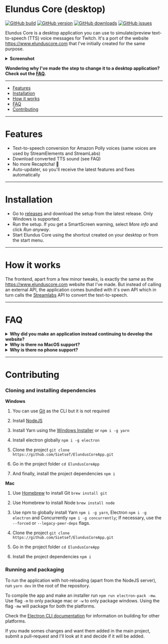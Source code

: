# Elundus Core (desktop) 
[![GitHub build](https://img.shields.io/github/workflow/status/SietseT/ElundusCoreApp/CI%20-%20Windows/main?style=flat-square)]()
[![GitHub version](https://img.shields.io/github/v/release/SietseT/ElundusCoreApp?style=flat-square)]()
[![GitHub downloads](https://img.shields.io/github/downloads/SietseT/ElundusCoreApp/total?style=flat-square)]()
[![GitHub issues](https://img.shields.io/github/issues/SietseT/ElundusCoreApp?style=flat-square)]()

Elundus Core is a desktop application you can use to simulate/preview text-to-speech (TTS) voice messages for Twitch. It's a port of the website https://www.elunduscore.com that I've initially created for the same purpose.

<details>
  <summary><b>Screenshot</b></summary>
  <img src="https://i.imgur.com/1EyWnIZ.png">
</details>

**Wondering why I've made the step to change it to a desktop application? Check out the [FAQ](https://github.com/SietseT/ElundusCoreApp#faq).**

---

- [Features](https://github.com/SietseT/ElundusCoreApp#features)
- [Installation](https://github.com/SietseT/ElundusCoreApp#installation)
- [How it works](https://github.com/SietseT/ElundusCoreApp#how-it-works)
- [FAQ](https://github.com/SietseT/ElundusCoreApp#faq)
- [Contributing](https://github.com/SietseT/ElundusCoreApp#contributing)

---

# Features
- Text-to-speech conversion for Amazon Polly voices (same voices are used by StreamElements and StreamLabs)
- Download converted TTS sound (see FAQ)
- No more Recaptcha! 🎉
- Auto-updater, so you'll receive the latest features and fixes automatically

---

# Installation
- Go to [releases](https://github.com/SietseT/ElundusCoreApp/releases/latest) and download the setup from the latest release. Only Windows is supported. 
- Run the setup. If you get a SmartScreen warning, select _More info_ and click _Run anyway_.
- Start Elundus Core using the shortcut created on your desktop or from the start menu.

---

# How it works
The frontend, apart from a few minor tweaks, is exactly the same as the https://www.elunduscore.com website that I've made. But instead of calling an external API, the application comes bundled with it's own API which in turn calls the [Streamlabs](https://streamlabs.com) API to convert the text-to-speech.

---

# FAQ
<details>
  <summary><b>Why did you make an application instead continuing to develop the website?</b></summary>
  <br />

Elundus Core started out as a project for me to test out some donation messages for xQc, using the [StreamElements](https://streamelements.com/) API. Keep this in mind, this is important for later.

I decided make it public and host it as a website, mainly because of the low costs. Back then it was just a static website built with [GatsbyJS](https://www.gatsbyjs.com/), so it didn't cost much for me to host it and it was worth it. I wanted to perfect the website, so I've strived to get a high as possible score in [Google Lighthouse](https://developers.google.com/web/tools/lighthouse/) and made sure to get SEO right, so the website would show up in Google.

After few months of having around 10-15 users a day, the website was featured in a Reddit post. I think it was on [r/LiveStreamFails](https://www.reddit.com/r/LivestreamFails/) or [r/xqcow](https://www.reddit.com/r/xqcow/), but I'm not sure. After that I saw that the amount of visitors was climbing rapidly and with that, the site ranked higher and higher in Google.

Fast-forward to July 17th, 2021. Apparently the website caused so much traffic for StreamElements that they decided to implement security measures. They added a captcha to their API, so it was impossible for the website to convert the TTS messages. I've thought of using a service that solves captchas (paid), but decided it was too expensive. 

I've tinkered around with this for a few days until I stumbled upon the [Streamlabs](https://streamlabs.com) API. It does basically the same, but it couldn't be called directly from a website, there had to be a server inbetween. _For the developers around: they protected the API with CORS._ So I had to host a simple webserver/API that the website could call and everything was fine. Atleast I thought it was.

Apparently the Streamlabs API had a rate limit. Meaning you could only do 20 calls before you'd have to wait to do more calls. That wouldn't work since the website on it's peak had 35-40 TTS submits a minute and would cause an inconsistent user experience.

I've then decided this had to be fixed and created a proxy server system in order to prevent rate-limiting to occur. The website still calls 1 API, but the API then calls one of the proxy servers (and kept track of which one was rate-limited and which wasn't), and the proxy server in turn calls the Streamlabs API to convert the message.

This setup still works to this day, but having to host more and more proxies as the popularity increases is not a working solution for me. I've had the idea for a few months now, but finally made a desktop application for Elundus Core which comes with it's own bundled API which calls Streamlabs, which means I don't have to host an API or proxyservers anymore.
</details>

<details>
  <summary><b>Why is there no MacOS support?</b></summary>
  <br />
  
I don't personally own a MacOS device and it would be hard to fix any issues in the MacOS version. If you have a MacOS device and are willing to contribute to a stable MacOS version, please let me know!
</details>

<details>
  <summary><b>Why is there no phone support?</b></summary>
  <br />
  
There are many phones around with operating systems and different browsers. It's hard to make a working website and continue developing features tested for all devices, that's why I converted the website to a Windows-only app. 
</details>

---

# Contributing

  <h3>Cloning and installing dependencies </h3>

<summary><b> Windows</b></summary>

1) You can use [Git](https://git-scm.com/downloads) as the CLI but it is not required

2) Install [NodeJS](https://nodejs.org/)

3) Install Yarn using the [Windows Installer](https://classic.yarnpkg.com/latest.msi) or `npm i -g yarn`

4) Install electron globally `npm i -g electron`

5) Clone the project `git clone https://github.com/SietseT/ElundusCoreApp.git`

6) Go in the project folder `cd ElundusCoreApp`

7) And finally, install the project dependencies `npm i`

  <summary><b> Mac</b></summary>

1) Use [Homebrew](https://brew.sh/) to install Git `brew install git` 

2) Use Homebrew to install Node `brew install node`

3) Use npm to globally install Yarn `npm i -g yarn`, Electron `npm i -g electron` and Concurrently `npm i -g concurrently`; If necessary, use the `--forced` or `--legacy-peer-deps` flags.

4) Clone the project `git clone https://github.com/SietseT/ElundusCoreApp.git` 

5) Go in the project folder `cd ElundusCoreApp`

6) Install the project dependencies `npm i` 

  <h3>Running and packaging</h3>
  

To run the application with hot-reloading (apart from the NodeJS server), run `yarn dev` in the root of the repository.

To compile the app and make an installer run `npm run electron-pack -mw`. Use flag `-m` to only package mac or `-w` to only package windows. Using the flag `-mw` will package for both the platforms. 

Check the [Electron CLI documentation](https://www.electron.build/cli.html) for information on building for other platforms.

If you made somes changes and want them added in the main project, submit a pull-request and I'll look at it and decide if it will be added.
